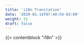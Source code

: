 ```yaml
---
title: 'i18n Translation'
date: '2020-01-14T07:40:54-03:00'
weight: 11
draft: false
---
```


{{< contentblock "i18n" >}}
